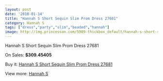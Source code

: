 ```yaml
---
layout: post
date: '2018-01-14'
title: "Hannah S Short Sequin Slim Prom Dress 27681"
category: Hannah S
tags: ["dress","party","slim","beaded","hannah"]
image: http://img.princessan.com/5989-thickbox_default/hannah-s-short-sequin-slim-prom-dress-27681.jpg
---
```

Hannah S Short Sequin Slim Prom Dress 27681

On Sales: **$309.45405**
<a href="https://www.princessan.com/en/hannah-s/2736-hannah-s-short-sequin-slim-prom-dress-27681.html"><amp-img layout="responsive" width="600" height="600" src="//img.princessan.com/5989-thickbox_default/hannah-s-short-sequin-slim-prom-dress-27681.jpg" alt="Hannah S Short Sequin Slim Prom Dress 27681 0" /></a>
<a href="https://www.princessan.com/en/hannah-s/2736-hannah-s-short-sequin-slim-prom-dress-27681.html"><amp-img layout="responsive" width="600" height="600" src="//img.princessan.com/5990-thickbox_default/hannah-s-short-sequin-slim-prom-dress-27681.jpg" alt="Hannah S Short Sequin Slim Prom Dress 27681 1" /></a>

Buy it: [Hannah S Short Sequin Slim Prom Dress 27681](https://www.princessan.com/en/hannah-s/2736-hannah-s-short-sequin-slim-prom-dress-27681.html "Hannah S Short Sequin Slim Prom Dress 27681")

View more: [Hannah S](https://www.princessan.com/en/22-hannah-s "Hannah S")